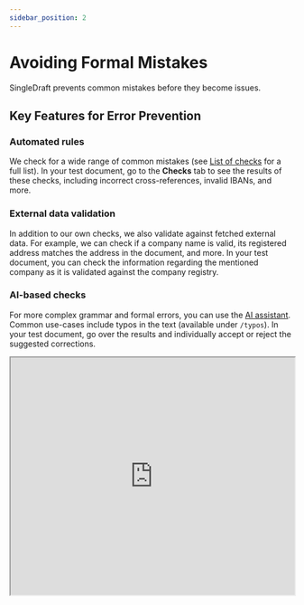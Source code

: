 ```yaml
---
sidebar_position: 2
---
```

# Avoiding Formal Mistakes

SingleDraft prevents common mistakes before they become issues.

## Key Features for Error Prevention

### Automated rules

We check for a wide range of common mistakes (see
[List of checks](/docs/features/checks) for a full list). In your test document, go
to the **Checks** tab to see the results of these checks, including incorrect
cross-references, invalid IBANs, and more.

### External data validation

In addition to our own checks, we also validate against fetched external data. For
example, we can check if a company name is valid, its registered address matches
the address in the document, and more. In your test document, you can check the
information regarding the mentioned company as it is validated against the company
registry.

### AI-based checks

For more complex grammar and formal errors, you can use the
[AI assistant](/docs/features/AI). Common use-cases include typos in the
text (available under `/typos`). In your test document, go over the results and
individually accept or reject the suggested corrections.

<iframe
  width="100%"
  height="420"
  src="https://www.youtube.com/embed/h6vdSMk7w8I"
  title="YouTube video player"
  allow="accelerometer; autoplay; clipboard-write; encrypted-media; gyroscope; picture-in-picture"
  allowFullScreen
/>
